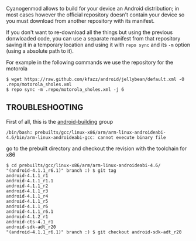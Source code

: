Cyanogenmod allows to build for your device an Android distribution; in most cases however the official
repository doesn't contain your device so you must download from another repository with its manifest.

If you don't want to re-download all the things but using the previous donwloaded code, you can use
a separate manifest from that repository saving it in a temporary location and using it with ``repo sync``
and its ``-m`` option (using a absolute path to it).

For example in the following commands we use the repository for the motorola

    $ wget https://raw.github.com/kfazz/android/jellybean/default.xml -O .repo/motorola_sholes.xml
    $ repo sync -m .repo/motorola_sholes.xml -j 6

TROUBLESHOOTING
---------------

First of all, this is the [android-building](http://groups.google.com/group/android-building) group

    /bin/bash: prebuilts/gcc/linux-x86/arm/arm-linux-androideabi-4.6/bin/arm-linux-androideabi-gcc: cannot execute binary file

go to the prebuilt directory and checkout the revision with the toolchain for x86

    $ cd prebuilts/gcc/linux-x86/arm/arm-linux-androideabi-4.6/
    "(android-4.1.1_r6.1)" branch :) $ git tag
    android-4.1.1_r1
    android-4.1.1_r1.1
    android-4.1.1_r2
    android-4.1.1_r3
    android-4.1.1_r4
    android-4.1.1_r5
    android-4.1.1_r6
    android-4.1.1_r6.1
    android-4.1.2_r1
    android-cts-4.1_r1
    android-sdk-adt_r20
    "(android-4.1.1_r6.1)" branch :) $ git checkout android-sdk-adt_r20